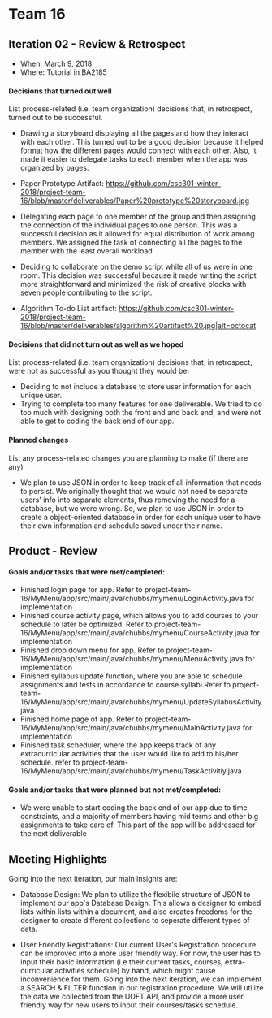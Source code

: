 # Team 16


## Iteration 02 - Review & Retrospect

 * When: March 9, 2018
 * Where: Tutorial in BA2185

#### Decisions that turned out well

List process-related (i.e. team organization) decisions that, in retrospect, turned out to be successful.


 * Drawing a storyboard displaying all the pages and how they interact with each other. This turned out to be a good decision because it helped format how the different pages would connect with each other. Also, it made it easier to delegate tasks to each member when the app was organized by pages.

 * Paper Prototype Artifact: https://github.com/csc301-winter-2018/project-team-16/blob/master/deliverables/Paper%20prototype%20storyboard.jpg
 
 * Delegating each page to one member of the group and then assigning the connection of the individual pages to one person. This was a successful decision as it allowed for equal distribution of work among members. We assigned the task of connecting all the pages to the member with the least overall workload
 
 * Deciding to collaborate on the demo script while all of us were in one room. This decision was successful because it made writing the script more straightforward and minimized the risk of creative blocks with seven people contributing to the script.
 
 * Algorithm To-do List artifact: https://github.com/csc301-winter-2018/project-team-16/blob/master/deliverables/algorithm%20artifact%20.jpg|alt=octocat
 
#### Decisions that did not turn out as well as we hoped

List process-related (i.e. team organization) decisions that, in retrospect, were not as successful as you thought they would be.

* Deciding to not include a database to store user information for each unique user. 
* Trying to complete too many features for one deliverable. We tried to do too much with designing both the front end and back end, and were not able to get to coding the back end of our app.

#### Planned changes

List any process-related changes you are planning to make (if there are any)

* We plan to use JSON in order to keep track of all information that needs to persist. We originally thought that we would not need to separate users' info into separate elements, thus removing the need for a database, but we were wrong. So, we plan to use JSON in order to create a object-oriented database in order for each unique user to have their own information and schedule saved under their name.


## Product - Review

#### Goals and/or tasks that were met/completed:

 * Finished login page for app. Refer to project-team-16/MyMenu/app/src/main/java/chubbs/mymenu/LoginActivity.java for implementation
 * Finished course activity page, which allows you to add courses to your schedule to later be optimized. Refer to project-team-16/MyMenu/app/src/main/java/chubbs/mymenu/CourseActivity.java for implementation
 * Finished drop down menu for app. Refer to project-team-16/MyMenu/app/src/main/java/chubbs/mymenu/MenuActivity.java for implementation
 * Finished syllabus update function, where you are able to schedule assignments and tests in accordance to course syllabi.Refer to project-team-16/MyMenu/app/src/main/java/chubbs/mymenu/UpdateSyllabusActivity.java
* Finished home page of app. Refer to project-team-16/MyMenu/app/src/main/java/chubbs/mymenu/MainActivity.java for implementation
* Finished task scheduler, where the app keeps track of any extracurricular activities that the user would like to add to his/her schedule. refer to project-team-16/MyMenu/app/src/main/java/chubbs/mymenu/TaskActivitiy.java

 
#### Goals and/or tasks that were planned but not met/completed:

* We were unable to start coding the back end of our app due to time constraints, and a majority of members having mid terms and other big assignments to take care of. This part of the app will be addressed for the next deliverable

## Meeting Highlights

Going into the next iteration, our main insights are:

* Database Design: We plan to utilize the flexibile structure of JSON to implement our app's Database Design. This allows a designer to embed lists within lists within a document, and also creates freedoms for the designer to create different collections to seperate different types of data. 

* User Friendly Registrations: Our current User's Registration procedure can be improved into a more user friendly way. 
For now, the user has to input their basic information (i.e their current tasks, courses, extra-curricular activities schedule) by hand, which might cause inconvenience for them. Going into the next iteration, we can implement a SEARCH & FILTER function in our registration procedure. We will utilize the data we collected from the UOFT API, and provide a more user friendly way for new users to input their courses/tasks schedule. 
